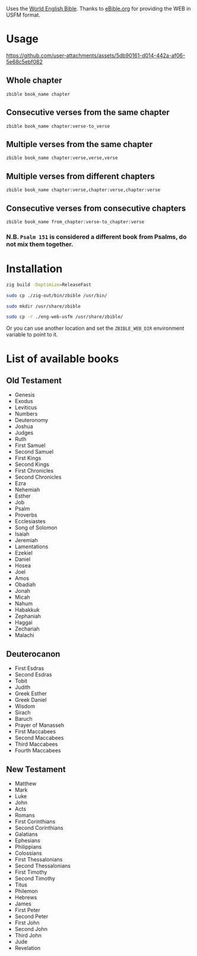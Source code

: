 Uses the [World English Bible](https://worldenglish.bible/). Thanks to [eBible.org](https://ebible.org/) for providing the WEB in USFM format.

# Usage

https://github.com/user-attachments/assets/5db90161-d014-442a-af06-5e68c5ebf082

## Whole chapter
`zbible book_name chapter`
## Consecutive verses from the same chapter
`zbible book_name chapter:verse-to_verse`
## Multiple verses from the same chapter
`zbible book_name chapter:verse,verse,verse`
## Multiple verses from different chapters
`zbible book_name chapter:verse,chapter:verse,chapter:verse`
## Consecutive verses from consecutive chapters
`zbible book_name from_chapter:verse-to_chapter:verse`

### N.B. `Psalm 151` is considered a different book from Psalms, do not mix them together.

# Installation
```sh
zig build -Doptimize=ReleaseFast
```
```sh
sudo cp ./zig-out/bin/zbible /usr/bin/
```
```sh
sudo mkdir /usr/share/zbible
```
```sh
sudo cp -r ./eng-web-usfm /usr/share/zbible/
```
Or you can use another location and set the `ZBIBLE_WEB_DIR` environment variable to point to it.

# List of available books
## Old Testament
- Genesis
- Exodus
- Leviticus
- Numbers
- Deuteronomy
- Joshua
- Judges
- Ruth
- First Samuel
- Second Samuel
- First Kings
- Second Kings
- First Chronicles
- Second Chronicles
- Ezra
- Nehemiah
- Esther
- Job
- Psalm
- Proverbs
- Ecclesiastes
- Song of Solomon
- Isaiah
- Jeremiah
- Lamentations
- Ezekiel
- Daniel
- Hosea
- Joel
- Amos
- Obadiah
- Jonah
- Micah
- Nahum
- Habakkuk
- Zephaniah
- Haggai
- Zechariah
- Malachi

## Deuterocanon
- First Esdras
- Second Esdras
- Tobit
- Judith
- Greek Esther
- Greek Daniel
- Wisdom
- Sirach
- Baruch
- Prayer of Manasseh
- First Maccabees
- Second Maccabees
- Third Maccabees
- Fourth Maccabees

## New Testament
- Matthew
- Mark
- Luke
- John
- Acts
- Romans
- First Corinthians
- Second Corinthians
- Galatians
- Ephesians
- Philippians
- Colossians
- First Thessalonians
- Second Thessalonians
- First Timothy
- Second Timothy
- Titus
- Philemon
- Hebrews
- James
- First Peter
- Second Peter
- First John
- Second John
- Third John
- Jude
- Revelation
